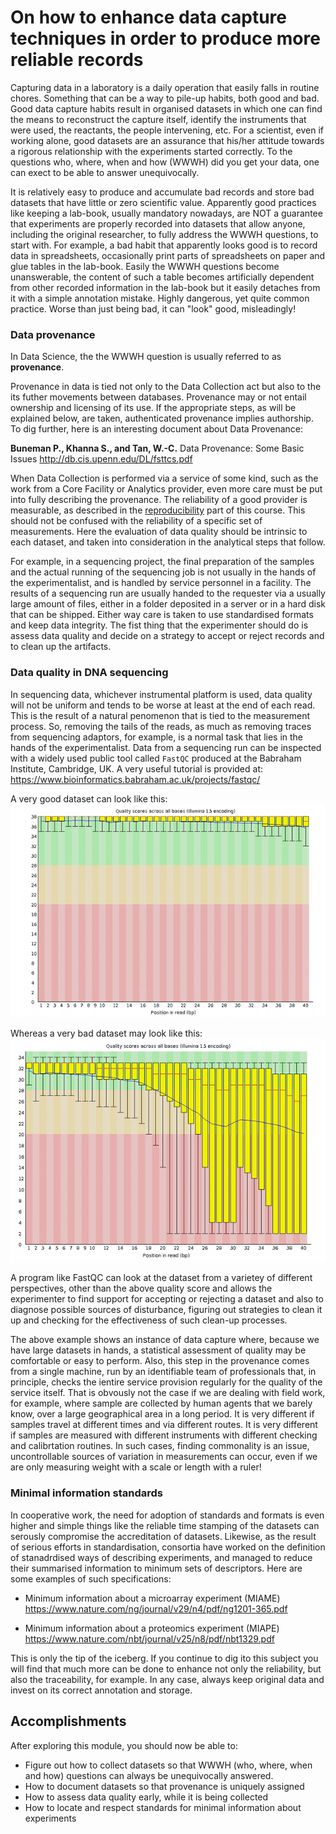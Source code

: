 
On how to enhance data capture techniques in order to produce more reliable records
===================================================================================

Capturing data in a laboratory is a daily operation that easily falls in routine chores. Something that can be a way to pile-up habits, both good and bad. Good data capture habits result in organised datasets in which one can find the means to reconstruct the capture itself, identify the instruments that were used, the reactants, the people intervening, etc. For a scientist, even if working alone, good datasets are an assurance that his/her attitude towards a rigorous relationship with the experiments started correctly. To the questions who, where, when and how (WWWH) did you get your data, one can exect to be able to answer unequivocally. 

It is relatively easy to produce and accumulate bad records and store bad datasets that have little or zero scientific value. Apparently good practices like keeping a lab-book, usually mandatory nowadays, are NOT a guarantee that experiments are properly recorded into datasets that allow anyone, including the original researcher, to fully address the WWWH questions, to start with. For example, a bad habit that apparently looks good is to record data in spreadsheets, occasionally print parts of spreadsheets on paper and glue tables in the lab-book. Easily the WWWH questions become unanswerable, the content of such a table becomes artificially dependent from other recorded information in the lab-book but it easily detaches from it with a simple annotation mistake. Highly dangerous, yet quite common practice. Worse than just being bad, it can "look" good, misleadingly!

### Data provenance
In Data Science, the the WWWH question is usually referred to as **provenance**. 

Provenance in data is tied not only to the Data Collection act but also to the its futher movements between databases. Provenance may or not entail ownership and licensing of its use. If the appropriate steps, as will be explained below, are taken, authenticated provenance implies authorship. To dig further, here is an interesting document about Data Provenance: 

<!-- added to mendeley -->
**Buneman P., Khanna S., and Tan, W.-C.** Data Provenance: Some Basic Issues http://db.cis.upenn.edu/DL/fsttcs.pdf 
 
When Data Collection is performed via a service of some kind, such as the work from a Core Facility or Analytics provider, even more care must be put into fully describing the provenance. The reliability of a good provider is measurable, as described in the [reproducibility](../REPRODUCIBILTY) part of this course. This should not be confused with the reliability of a specific set of measurements. Here the evaluation of data quality should be intrinsic to each dataset, and taken into consideration in the analytical steps that follow.

For example, in a sequencing project, the final preparation of the samples and the actual running of the sequencing job is not usually in the hands of the experimentalist, and is handled by service personnel in a facility. The results of a sequencing run are usually handed to the requester via a usually large amount of files, either in a folder deposited in a server or in a hard disk that can be shipped. Either way care is taken to use standardised formats and keep data integrity. The fist thing that the experimenter should do is assess data quality and decide on a strategy to accept or reject records and to clean up the artifacts. 

### Data quality in DNA sequencing
In sequencing data, whichever instrumental platform is used, data quality will not be uniform and tends to be worse at least at the end of each read. This is the result of a natural penomenon that is tied to the measurement process. So, removing the tails of the reads, as much as removing traces from sequencing adaptors, for example, is a normal task that lies in the hands of the experimentalist. Data from a sequencing run can be inspected with a widely used public tool called `FastQC` produced at the Babraham Institute, Cambridge, UK. A very useful tutorial is provided at: https://www.bioinformatics.babraham.ac.uk/projects/fastqc/ 

A very good dataset can look like this:
<a name="fastqc1"></a>
![fastqc1](fastqc-1.png)

Whereas a very bad dataset may look like this:
<a name="fastqc2" ></a> 
![fastqc2](fastqc-2.png)

A program like FastQC can look at the dataset from a varietey of different perspectives, other than the above quality score and allows the experimenter to find support for accepting or rejecting a dataset and also to diagnose possible sources of disturbance, figuring out strategies to clean it up and checking for the effectiveness of such clean-up processes.

The above example shows an instance of data capture where, because we have large datasets in hands, a statistical assessment of quality may be comfortable or easy to perform. Also, this step in the provenance comes from a single machine, run by an identifiable team of professionals that, in principle, checks the ientire service provision regularly for the quality of the service itself. That is obvously not the case if we are dealing with field work, for example, where sample are collected by human agents that we barely know, over a large geographical area in a long period. It is very different if samples travel at different times and via different routes. It is very different if samples are measured with different instruments with different checking and calibrtation routines. In such cases, finding commonality is an issue, uncontrollable sources of variation in measurements can occur, even if we are only measuring weight with a scale or length with a ruler!

### Minimal information standards
In cooperative work, the need for adoption of standards and formats is even higher and simple things like the reliable time stamping of the datasets can serously compromise the accreditation of datasets. Likewise, as the result of serious efforts in standardisation, consortia have worked on the definition of stanadrdised ways of describing experiments, and managed to reduce their summarised information to minimum sets of descriptors. Here are some examples  of such specifications:

<!-- added to Mendeley -->
- Minimum information about a microarray experiment (MIAME) https://www.nature.com/ng/journal/v29/n4/pdf/ng1201-365.pdf

<!-- added to Mendeley -->
- Minimum information about a proteomics experiment (MIAPE) https://www.nature.com/nbt/journal/v25/n8/pdf/nbt1329.pdf 

This is only the tip of the iceberg. If you continue to dig ito this subject you will find that much more can be done to enhance not only the reliability, but also the traceability, for example. In any case, always keep original data and invest on its correct annotation and storage. 

Accomplishments
---------------
After exploring this module, you should now be able to:
- Figure out how to collect datasets so that WWWH (who, where, when and how) questions can always be unequivocally answered.
- How to document datasets so that provenance is uniquely assigned
- How to assess data quality early, while it is being collected
- How to locate and respect standards for minimal information about experiments

